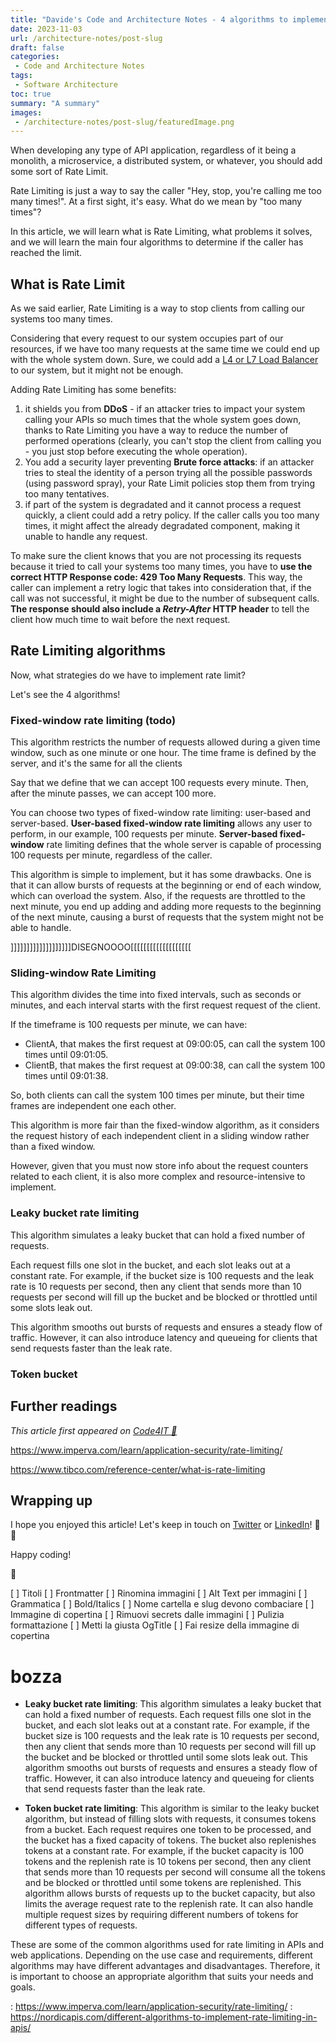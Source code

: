 ```yaml
---
title: "Davide's Code and Architecture Notes - 4 algorithms to implement Rate Limiting"
date: 2023-11-03
url: /architecture-notes/post-slug
draft: false
categories:
 - Code and Architecture Notes
tags:
 - Software Architecture
toc: true
summary: "A summary"
images:
 - /architecture-notes/post-slug/featuredImage.png
---
```


When developing any type of API application, regardless of it being a monolith, a microservice, a distributed system, or whatever, you should add some sort of Rate Limit.

Rate Limiting is just a way to say the caller "Hey, stop, you're calling me too many times!". At a first sight, it's easy. What do we mean by "too many times"?

In this article, we will learn what is Rate Limiting, what problems it solves, and we will learn the main four algorithms to determine if the caller has reached the limit.

## What is Rate Limit

As we said earlier, Rate Limiting is a way to stop clients from calling our systems too many times.

Considering that every request to our system occupies part of our resources, if we have too many requests at the same time we could end up with the whole system down. Sure, we could add a [L4 or L7 Load Balancer](https://www.code4it.dev/architecture-notes/l4-vs-l7-load-balancers/) to our system, but it might not be enough.

Adding Rate Limiting has some benefits:

1. it shields you from **DDoS** - if an attacker tries to impact your system calling your APIs so much times that the whole system goes down, thanks to Rate Limiting you have a way to reduce the number of performed operations (clearly, you can't stop the client from calling you - you just stop before executing the whole operation).
2. You add a security layer preventing **Brute force attacks**: if an attacker tries to steal the identity of a person trying all the possible passwords (using password spray), your Rate Limit policies stop them from trying too many tentatives.
3. if part of the system is degradated and it cannot process a request quickly, a client could add a retry policy. If the caller calls you too many times, it might affect the already degradated component, making it unable to handle any request.

To make sure the client knows that you are not processing its requests because it tried to call your systems too many times, you have to **use the correct HTTP Response code: 429 Too Many Requests**. This way, the caller can implement a retry logic that takes into consideration that, if the call was not successful, it might be due to the number of subsequent calls. **The response should also include a *Retry-After* HTTP header** to tell the client how much time to wait before the next request.


## Rate Limiting algorithms

Now, what strategies do we have to implement rate limit?

Let's see the 4 algorithms!

### Fixed-window rate limiting (todo)

This algorithm restricts the number of requests allowed during a given time window, such as one minute or one hour. The time frame is defined by the server, and it's the same for all the clients

Say that we define that we can accept 100 requests every minute. Then, after the minute passes, we can accept 100 more.

You can choose two types of fixed-window rate limiting: user-based and server-based. **User-based fixed-window rate limiting** allows any user to perform, in our example, 100 requests per minute. **Server-based fixed-window** rate limiting defines that the whole server is capable of processing 100 requests per minute, regardless of the caller.

This algorithm is simple to implement, but it has some drawbacks. One is that it can allow bursts of requests at the beginning or end of each window, which can overload the system. Also, if the requests are throttled to the next minute, you end up adding and adding more requests to the beginning of the next minute, causing a burst of requests that the system might not be able to handle.

]]]]]]]]]]]]]]]]]]]DISEGNOOOO[[[[[[[[[[[[[[[[[[[

### Sliding-window Rate Limiting

This algorithm divides the time into fixed intervals, such as seconds or minutes, and each interval starts with the first request request of the client.

If the timeframe is 100 requests per minute, we can have:

- ClientA, that makes the first request at 09:00:05, can call the system 100 times until 09:01:05.
- ClientB, that makes the first request at 09:00:38, can call the system 100 times until 09:01:38.

So, both clients can call the system 100 times per minute, but their time frames are independent one each other.

This algorithm is more fair than the fixed-window algorithm, as it considers the request history of each independent client in a sliding window rather than a fixed window. 

However, given that you must now store info about the request counters related to each client, it is also more complex and resource-intensive to implement.

### Leaky bucket rate limiting

This algorithm simulates a leaky bucket that can hold a fixed number of requests. 

Each request fills one slot in the bucket, and each slot leaks out at a constant rate. For example, if the bucket size is 100 requests and the leak rate is 10 requests per second, then any client that sends more than 10 requests per second will fill up the bucket and be blocked or throttled until some slots leak out. 

This algorithm smooths out bursts of requests and ensures a steady flow of traffic. However, it can also introduce latency and queueing for clients that send requests faster than the leak rate.  

### Token bucket


## Further readings

_This article first appeared on [Code4IT 🐧](https://www.code4it.dev/)_

https://www.imperva.com/learn/application-security/rate-limiting/

https://www.tibco.com/reference-center/what-is-rate-limiting


## Wrapping up


I hope you enjoyed this article! Let's keep in touch on [Twitter](https://twitter.com/BelloneDavide) or [LinkedIn](https://www.linkedin.com/in/BelloneDavide/)! 🤜🤛

Happy coding!

🐧


[ ] Titoli
[ ] Frontmatter
[ ] Rinomina immagini
[ ] Alt Text per immagini
[ ] Grammatica
[ ] Bold/Italics
[ ] Nome cartella e slug devono combaciare
[ ] Immagine di copertina
[ ] Rimuovi secrets dalle immagini
[ ] Pulizia formattazione
[ ] Metti la giusta OgTitle
[ ] Fai resize della immagine di copertina


# bozza


- **Leaky bucket rate limiting**: This algorithm simulates a leaky bucket that can hold a fixed number of requests. Each request fills one slot in the bucket, and each slot leaks out at a constant rate. For example, if the bucket size is 100 requests and the leak rate is 10 requests per second, then any client that sends more than 10 requests per second will fill up the bucket and be blocked or throttled until some slots leak out. This algorithm smooths out bursts of requests and ensures a steady flow of traffic. However, it can also introduce latency and queueing for clients that send requests faster than the leak rate.  

- **Token bucket rate limiting**: This algorithm is similar to the leaky bucket algorithm, but instead of filling slots with requests, it consumes tokens from a bucket. Each request requires one token to be processed, and the bucket has a fixed capacity of tokens. The bucket also replenishes tokens at a constant rate. For example, if the bucket capacity is 100 tokens and the replenish rate is 10 tokens per second, then any client that sends more than 10 requests per second will consume all the tokens and be blocked or throttled until some tokens are replenished. This algorithm allows bursts of requests up to the bucket capacity, but also limits the average request rate to the replenish rate. It can also handle multiple request sizes by requiring different numbers of tokens for different types of requests.  
 

These are some of the common algorithms used for rate limiting in APIs and web applications. Depending on the use case and requirements, different algorithms may have different advantages and disadvantages. Therefore, it is important to choose an appropriate algorithm that suits your needs and goals.

: https://www.imperva.com/learn/application-security/rate-limiting/
: https://nordicapis.com/different-algorithms-to-implement-rate-limiting-in-apis/